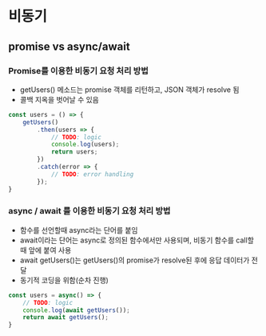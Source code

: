 # 비동기

## promise vs async/await

### Promise를 이용한 비동기 요청 처리 방법
* getUsers() 메소드는 promise 객체를 리턴하고, JSON 객체가 resolve 됨
* 콜백 지옥을 벗어날 수 있음

```js
const users = () => {
    getUsers()
        .then(users => {
            // TODO: logic
            console.log(users);
            return users;
        })
        .catch(error => {
            // TODO: error handling
        });
}
```

### async / await 를 이용한 비동기 요청 처리 방법
* 함수를 선언할때 async라는 단어를 붙임
* await이라는 단어는 async로 정의된 함수에서만 사용되며, 비동기 함수를 call할때 앞에 붙여 사용
* await getUsers()는 getUsers()의 promise가 resolve된 후에 응답 데이터가 전달
* 동기적 코딩을 위함(순차 진행)
```js
const users = async() => {
    // TODO: logic
    console.log(await getUsers());
    return await getUsers();
}
```